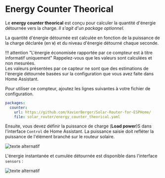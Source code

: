 # Energy Counter Theorical

Le **energy counter theorical** est conçu pour calculer la quantité d'énergie détournée vers la charge. *Il s'agit d'un package optionnel.*

La quantité d'énergie détournée est calculée en fonction de la puissance de la charge déclarée (en `W`) et du niveau d'énergie détourné chaque seconde.

!!! attention "L'énergie économisée rapportée par ce compteur est à titre informatif uniquement"
    Rappelez-vous que les valeurs sont calculées et non mesurées.  
    Les valeurs présentées par ce capteur ne sont que des estimations de l'énergie détournée basées sur la configuration que vous avez faite dans Home Assistant.

Pour utiliser ce compteur, ajoutez les lignes suivantes à votre fichier de configuration.


```yaml
packages:
  counter:
    url: https://github.com/XavierBerger/Solar-Router-for-ESPHome/
    file: solar_router/energy_counter_theorical.yaml
```
Ensuite, vous devez définir la puissance de charge (**Load power**)S dans l'interface `Control` de Home Assistant. La puissance saisie doit refléter la puissance de l'élément branché sur le routeur solaire.

![texte alternatif](images/SolarRouterEnergyCounterTheoricalConfiguration.png)

L'énergie instantanée et cumulée détournée est disponible dans l'interface `sensors` :

![texte alternatif](images/SolarRouterEnergyCounterTheoricalSensors.png)
